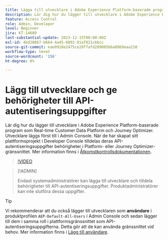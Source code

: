 ```yaml
---
title: Lägga till utvecklare i Adobe Experience Platform-baserade program
description: Lär dig hur du lägger till utvecklare i Adobe Experience Platform-baserade program och ger behörigheter till API-autentiseringsuppgifter
feature: Access Control
role: Admin, Developer
level: Beginner
jira: KT-14689
last-substantial-update: 2023-12-15T00:00:00Z
exl-id: 4bd28867-b664-4a45-8892-91af821cbbcc
source-git-commit: eae0910e2475ce20f7afd289005b6a8869eaa210
workflow-type: tm+mt
source-wordcount: '156'
ht-degree: 0%

---
```


# Lägg till utvecklare och ge behörigheter till API-autentiseringsuppgifter

Lär dig hur du lägger till utvecklare i Adobe Experience Platform-baserade program som Real-time Customer Data Platform och Journey Optimizer. Utvecklare läggs först till i Admin Console. När de har skapat sitt plattformsprojekt i Developer Console tilldelas deras API-autentiseringsuppgifter behörigheter i Platform- eller Journey Optimizer-gränssnittet. Mer information finns i [Åtkomstkontrollsdokumentationen](https://experienceleague.adobe.com/docs/experience-platform/access-control/home.html).

>[!VIDEO](https://video.tv.adobe.com/v/3426407?learn=on)

>[!ADMIN]
>
>Endast systemadministratörer kan lägga till utvecklare och tilldela behörigheter till API-autentiseringsuppgifter. Produktadministratörer kan inte slutföra dessa uppgifter.

>[!TIP]
>
>Vi rekommenderar att du också lägger till utvecklaren som **användare** i produktprofilen `AEP-Default-All-Users` i Admin Console och sedan lägger till dem i samma roll i plattformsgränssnittet som API-autentiseringsuppgifterna. Detta gör att de kan använda gränssnittet vid behov. Mer information finns i [Lägg till användare](add-users.md).
